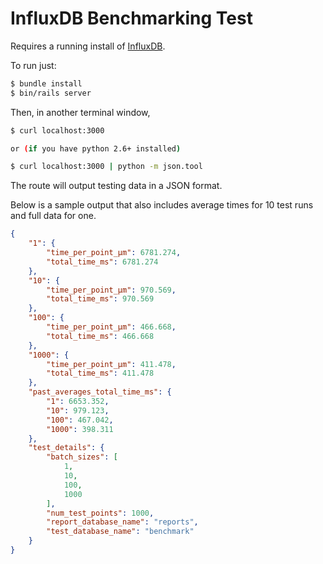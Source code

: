 # InfluxDB Benchmarking Test

Requires a running install of [InfluxDB](https://influxdb.com/docs/v0.9/introduction/installation.html).

To run just:

```bash
$ bundle install
$ bin/rails server
```

Then, in another terminal window,

```bash
$ curl localhost:3000

or (if you have python 2.6+ installed)

$ curl localhost:3000 | python -m json.tool
```

The route will output testing data in a JSON format.

Below is a sample output that also includes average times for 10 test runs and full data for one.

```json
{
    "1": {
        "time_per_point_µm": 6781.274,
        "total_time_ms": 6781.274
    },
    "10": {
        "time_per_point_µm": 970.569,
        "total_time_ms": 970.569
    },
    "100": {
        "time_per_point_µm": 466.668,
        "total_time_ms": 466.668
    },
    "1000": {
        "time_per_point_µm": 411.478,
        "total_time_ms": 411.478
    },
    "past_averages_total_time_ms": {
        "1": 6653.352,
        "10": 979.123,
        "100": 467.042,
        "1000": 398.311
    },
    "test_details": {
        "batch_sizes": [
            1,
            10,
            100,
            1000
        ],
        "num_test_points": 1000,
        "report_database_name": "reports",
        "test_database_name": "benchmark"
    }
}
```